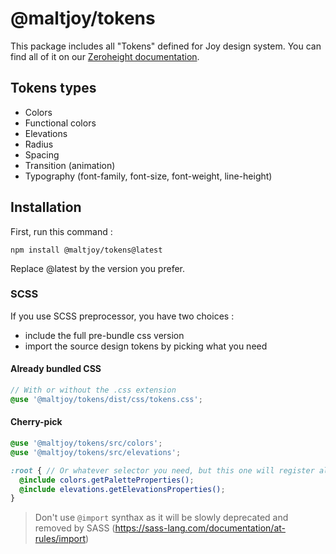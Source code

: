 # @maltjoy/tokens

This package includes all "Tokens" defined for Joy design system. 
You can find all of it on our [Zeroheight documentation](https://joy.malt.com/6bf479565/p/027b08-colors/b/266e61).

## Tokens types

- Colors
- Functional colors
- Elevations
- Radius
- Spacing
- Transition (animation)
- Typography (font-family, font-size, font-weight, line-height)

## Installation

First, run this command :

`npm install @maltjoy/tokens@latest`

Replace @latest by the version you prefer.

### SCSS 

If you use SCSS preprocessor, you have two choices :
- include the full pre-bundle css version 
- import the source design tokens by picking what you need

#### Already bundled CSS

```scss
// With or without the .css extension
@use '@maltjoy/tokens/dist/css/tokens.css';
```

#### Cherry-pick

```scss
@use '@maltjoy/tokens/src/colors';
@use '@maltjoy/tokens/src/elevations';

:root { // Or whatever selector you need, but this one will register all the properties at the document root
  @include colors.getPaletteProperties();
  @include elevations.getElevationsProperties();
}

```

> Don't use `@import` synthax as it will be slowly deprecated and removed by SASS (https://sass-lang.com/documentation/at-rules/import)


